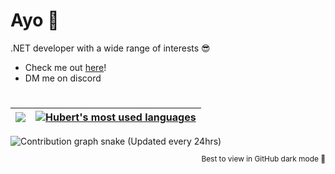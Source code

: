 # Ayo 👋
<!-- TODO: Add a banner -->
.NET developer with a wide range of interests 😎
- Check me out [here](https://kiru.dev/ 'Kiru.dev')!
- DM me on discord

#  

<!-- Cards color to match discord card: 1a1c1f -->
| <a href=https://discord.com/users/538428975261941771><img src="https://lanyard.cnrad.dev/api/538428975261941771?animated=true&showDisplayName=true&theme=dark"/></a> | <a href="https://github.com/Kiruyuto"><img align="center" src="https://github-readme-stats-kiruyuto.vercel.app/api/top-langs/?username=Kiruyuto&hide_border=true&title_color=fff&text_color=9f9f9f&bg_color=1a1c1f&langs_count=3&exclude_repo=ZUT" alt="Hubert's most used languages"/></a> |
| --------------------------------------------------------------------------------------------------------------------------------------------------------- | --------------------------------------------------------------------------------------------------------------------------------------------------------------------------------------------------------------------------------------------------------------------------- |

<picture>
  <source media="(prefers-color-scheme: dark)" srcset="https://raw.githubusercontent.com/Kiruyuto/Kiruyuto/snake/contribution-snake-dark.svg">
  <source media="(prefers-color-scheme: light)" srcset="https://raw.githubusercontent.com/Kiruyuto/Kiruyuto/snake/contribution-snake.svg">
  <img alt="Contribution graph snake (Updated every 24hrs)">
</picture>

<p align="right" style="font-size:85%">Best to view in GitHub dark mode 🌙</p>
